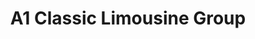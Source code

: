 ---
title: "A1 Classic Limousine Group"
url: /schiller-park/a1-classic-limousine-group/
shop: Autohaus
---